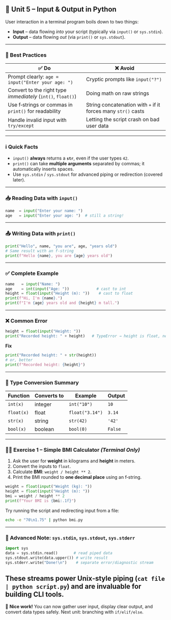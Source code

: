 ## 🐍 Unit 5 – Input & Output in Python
User interaction in a terminal program boils down to two things:
* **Input** – data flowing *into* your script (typically via `input()` or `sys.stdin`).
* **Output** – data flowing *out* (via `print()` or `sys.stdout`).
---
### 🎯 Best Practices
| ✅ Do | ❌ Avoid |
|-------|---------|
| Prompt clearly: `age = input("Enter your age: ")` | Cryptic prompts like `input("?")` |
| Convert to the right type *immediately* (`int()`, `float()`) | Doing math on raw strings |
| Use f‑strings or commas in `print()` for readability | String concatenation with `+` if it forces many `str()` casts |
| Handle invalid input with `try/except` | Letting the script crash on bad user data |
---
### ℹ️ Quick Facts
* `input()` **always** returns a **`str`**, even if the user types `42`.
* `print()` can take **multiple arguments** separated by commas; it automatically inserts spaces.
* Use `sys.stdin` / `sys.stdout` for advanced piping or redirection (covered later).
---
### 📥 Reading Data with `input()`
```python
name  = input("Enter your name: ")
age   = input("Enter your age: ")  # still a string!
```
---
### 📤 Writing Data with `print()`
```python
print("Hello", name, "you are", age, "years old")
# Same result with an f‑string
print(f"Hello {name}, you are {age} years old")
```
---
### ✅ Complete Example
```python
name   = input("Name: ")
age    = int(input("Age: "))            # cast to int
height = float(input("Height (m): "))    # cast to float
print(f"Hi, I'm {name}.")
print(f"I'm {age} years old and {height} m tall.")
```
---
### ❌ Common Error
```python
height = float(input("Height: "))
print("Recorded height: " + height)   # TypeError → height is float, needs str
```
**Fix**
```python
print("Recorded height: " + str(height))
# or, better
print(f"Recorded height: {height}")
```
---
### 🔄 Type Conversion Summary
| Function    | Converts to | Example              | Output |
|-------------|-------------|----------------------|--------|
| `int(x)`    | integer     | `int("10")`          | `10`   |
| `float(x)`  | float       | `float("3.14")`      | `3.14` |
| `str(x)`    | string      | `str(42)`            | `'42'` |
| `bool(x)`   | boolean     | `bool(0)`            | `False`|
---
### 🏋️‍♂️ Exercise 1 – Simple BMI Calculator *(Terminal Only)*
1. Ask the user for **weight** in kilograms and **height** in meters.  
2. Convert the inputs to `float`.
3. Calculate **BMI**: `weight / height ** 2`.
4. Print the BMI rounded to **one decimal place** using an f‑string.
```python
weight = float(input("Weight (kg): "))
height = float(input("Height (m): "))
bmi = weight / height ** 2
print(f"Your BMI is {bmi:.1f}")
```
Try running the script and redirecting input from a file:
```bash
echo -e "70\n1.75" | python bmi.py
```
---
### 🚀 Advanced Note: `sys.stdin`, `sys.stdout`, `sys.stderr`
```python
import sys
data = sys.stdin.read()       # read piped data
sys.stdout.write(data.upper()) # write result
sys.stderr.write("Done!\n")    # separate error/diagnostic stream
```
These streams power Unix‐style piping (`cat file | python script.py`) and are invaluable for building CLI tools.
---
🎉 **Nice work!** You can now gather user input, display clear output, and convert data types safely. Next unit: branching with `if/elif/else`.

